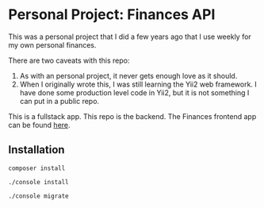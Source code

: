 # Personal Project: Finances API

This was a personal project that I did a few years ago that I use weekly for
my own personal finances. 

There are two caveats with this repo:
1. As with an personal project, it never gets enough love as it should.
2. When I originally wrote this, I was still learning the Yii2 web framework. I have done some production level code in Yii2, but it is not something I can put in a public repo.

This is a fullstack app. This repo is the backend. The Finances frontend
app can be found [here](https://github.com/NathanBate/yii2-finances-app).

## Installation

`composer install`

`./console install`

`./console migrate`
